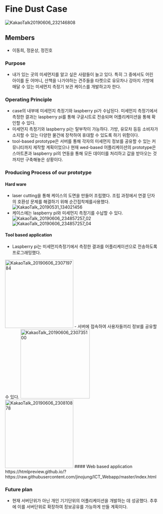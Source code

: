 # Fine Dust Case

![KakaoTalk20190606_232146808](https://user-images.githubusercontent.com/50007485/59041796-4b47d380-88b4-11e9-9013-8575df6bc3b7.jpg)

## Members
- 이동희, 정윤상, 정진호

### Purpose
- 내가 있는 곳의 미세먼지를 알고 싶은 사람들이 늘고 있다. 특히 그 중에서도 어린 아이를 둔 어머니, 산책을 나가야하는 견주들을 타켓으로 유모차나 강아지 가방에 매달 수 있는 미세먼지 측정기 보관 케이스를 개발하고자 한다.

### Operating Principle
-  case의 내부에 미세먼지 측정기와 laspberry pi가 수납된다. 미세먼지 측정기에서 측정한 결과는 laspberry pi를 통해 구글시트로 전송되며 어플리케이션을 통해 확인할 수 있다.
- 미세먼지 측정기와 laspberry pi는 탈부착이 가능하다. 가방, 유모차 등등 소비자가 소지할 수 있는 다양한 물건에 장착하여 휴대할 수 있도록 하기 위함이다.
- tool-based prototype은 서버를 통해 각자의 미세먼지 정보를 공유할 수 있는 커뮤니티까지 제작할 계획이었으나 현재 wed-based 어플리케이션의 prototype은 스마트폰과 laspberry pi의 연동을 통해 모든 데이터를 처리하고 값을 받아오는 것까지만 구축해놓은 상황이다.


### Producing Process of our prototype
#### Hard ware
- laser cutting을 통해 케이스의 도면을 만들어 조립했다. 조립 과정에서 연결 단자의 호환성 문제를 해결하기 위해 순간접착제를사용했다.
![KakaoTalk_20190531_134021456](https://user-images.githubusercontent.com/50007485/59041781-46831f80-88b4-11e9-8d56-74d993d390fd.jpg)
- 케이스에는 laspberry pi와 미세먼지 측정기를 수납할 수 있다.
![KakaoTalk_20190606_234857257_02](https://user-images.githubusercontent.com/50007485/59042734-f442fe00-88b5-11e9-908c-be23ca4a2fae.jpg)
![KakaoTalk_20190606_234857257_04](https://user-images.githubusercontent.com/50007485/59042739-f73dee80-88b5-11e9-97a0-8addfc94447d.jpg)
#### Tool based application
- Laspberry pi는 미세먼지측정기에서 측정한 결과를 어플리케이션으로 전송하도록 프로그래밍했다.
<img width="224" alt="KakaoTalk_20190606_230719784" src="https://user-images.githubusercontent.com/50007485/59042594-b1812600-88b5-11e9-9342-12aa98d982ba.png">
- 서버에 접속하여 사용자들끼리 정보를 공유할 수 있다.
<img width="227" alt="KakaoTalk_20190606_230735100" src="https://user-images.githubusercontent.com/50007485/59043768-d4acd500-88b7-11e9-831f-34b874d7311c.png">
<img width="224" alt="KakaoTalk_20190606_230810878" src="https://user-images.githubusercontent.com/50007485/59043769-d70f2f00-88b7-11e9-94b9-c3405fb90beb.png">
#### Web based application
https://htmlpreview.github.io/?https://raw.githubusercontent.com/jinojung/ICT_Webapp/master/index.html

### Future plan
- 현재 서버단위가 아닌 개인 기기단위의 어플리케이션을 개발하는 데 성공했다. 추후에 이를 서버단위로 확장하여 정보공유를 가능하게 만들 계획이다.

